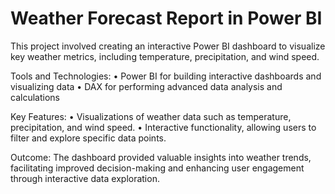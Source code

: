 # Weather Forecast Report in Power BI
This project involved creating an interactive Power BI dashboard to visualize key weather metrics, 
including temperature, precipitation, and wind speed.

Tools and Technologies:
	•	Power BI for building interactive dashboards and visualizing data
	•	DAX for performing advanced data analysis and calculations

Key Features:
	•	Visualizations of weather data such as temperature, precipitation, and wind speed.
	•	Interactive functionality, allowing users to filter and explore specific data points.


Outcome:
The dashboard provided valuable insights into weather trends, facilitating improved decision-making and 
enhancing user engagement through interactive data exploration.
